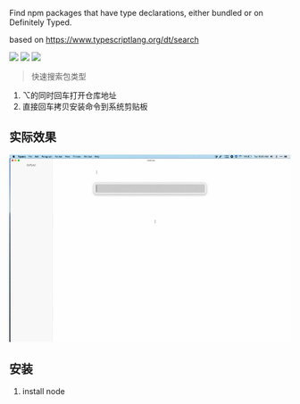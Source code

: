 Find npm packages that have type declarations, either bundled or on Definitely Typed.

based on https://www.typescriptlang.org/dt/search



![](https://img.shields.io/badge/version-v0.2-green?style=for-the-badge)
[![](https://img.shields.io/badge/download-click-blue?style=for-the-badge)](https://github.com/alanhg/alfred-workflows/raw/master/type-search/Type%20Search.alfredworkflow)
[![](https://img.shields.io/badge/plist-link-important?style=for-the-badge)](https://raw.githubusercontent.com/alanhg/alfred-workflows/master/type-search/src/info.plist)



<!-- more -->

> 快速搜索包类型

1. ⌥的同时回车打开仓库地址
2. 直接回车拷贝安装命令到系统剪贴板


## 实际效果

![](./screenshot.gif)

## 安装

1. install node
